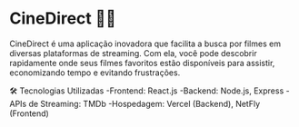 # CineDirect 🎥🌐
CineDirect é uma aplicação inovadora que facilita a busca por filmes em diversas plataformas de streaming. Com ela, você pode descobrir rapidamente onde seus filmes favoritos estão disponíveis para assistir, economizando tempo e evitando frustrações.

🛠️ Tecnologias Utilizadas
 -Frontend: React.js
 -Backend: Node.js, Express
 -APIs de Streaming: TMDb
 -Hospedagem: Vercel (Backend), NetFly (Frontend)
